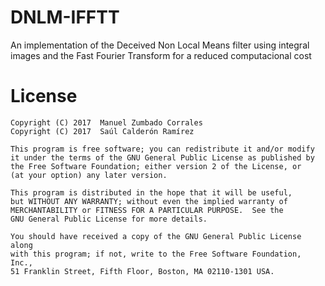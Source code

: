 # DNLM-IFFTT
An implementation of the Deceived Non Local Means filter using integral images and the Fast Fourier Transform for a reduced computacional cost

# License

    Copyright (C) 2017  Manuel Zumbado Corrales
    Copyright (C) 2017  Saúl Calderón Ramírez

    This program is free software; you can redistribute it and/or modify
    it under the terms of the GNU General Public License as published by
    the Free Software Foundation; either version 2 of the License, or
    (at your option) any later version.

    This program is distributed in the hope that it will be useful,
    but WITHOUT ANY WARRANTY; without even the implied warranty of
    MERCHANTABILITY or FITNESS FOR A PARTICULAR PURPOSE.  See the
    GNU General Public License for more details.

    You should have received a copy of the GNU General Public License along
    with this program; if not, write to the Free Software Foundation, Inc.,
    51 Franklin Street, Fifth Floor, Boston, MA 02110-1301 USA.
